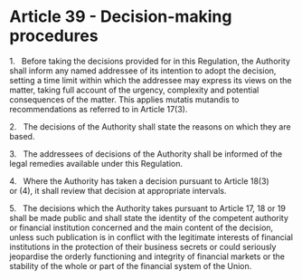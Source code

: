 # Article 39 - Decision-making procedures


1.   Before taking the decisions provided for in this Regulation, the Authority shall inform any named addressee of its intention to adopt the decision, setting a time limit within which the addressee may express its views on the matter, taking full account of the urgency, complexity and potential consequences of the matter. This applies mutatis mutandis to recommendations as referred to in Article 17(3).

2.   The decisions of the Authority shall state the reasons on which they are based.

3.   The addressees of decisions of the Authority shall be informed of the legal remedies available under this Regulation.

4.   Where the Authority has taken a decision pursuant to Article 18(3) or (4), it shall review that decision at appropriate intervals.

5.   The decisions which the Authority takes pursuant to Article 17, 18 or 19 shall be made public and shall state the identity of the competent authority or financial institution concerned and the main content of the decision, unless such publication is in conflict with the legitimate interests of financial institutions in the protection of their business secrets or could seriously jeopardise the orderly functioning and integrity of financial markets or the stability of the whole or part of the financial system of the Union.
